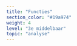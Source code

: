 ```yaml
---
title: "Functies"
section_color: "#19a974"
weight: 4
level: "3e middelbaar"
topic: "analyse"
---
```

